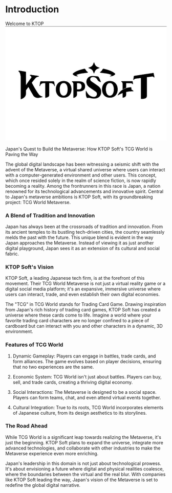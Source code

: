 # Introduction
Welcome to KTOP
<img src="https://github.com/KTOPSOFT/Introduction/blob/main/KTOPSOFT_logo_2D.JPG"  align="Money" />


Japan's Quest to Build the Metaverse: How KTOP Soft's TCG World is Paving the Way

The global digital landscape has been witnessing a seismic shift with the advent of the Metaverse, a virtual shared universe where users can interact with a computer-generated environment and other users. This concept, which once resided solely in the realm of science fiction, is now rapidly becoming a reality. Among the frontrunners in this race is Japan, a nation renowned for its technological advancements and innovative spirit. Central to Japan's metaverse ambitions is KTOP Soft, with its groundbreaking project: TCG World Metaverse.

### A Blend of Tradition and Innovation

Japan has always been at the crossroads of tradition and innovation. From its ancient temples to its bustling tech-driven cities, the country seamlessly melds the past with the future. This unique blend is evident in the way Japan approaches the Metaverse. Instead of viewing it as just another digital playground, Japan sees it as an extension of its cultural and social fabric. 

### KTOP Soft's Vision

KTOP Soft, a leading Japanese tech firm, is at the forefront of this movement. Their TCG World Metaverse is not just a virtual reality game or a digital social media platform; it's an expansive, immersive universe where users can interact, trade, and even establish their own digital economies.

The "TCG" in TCG World stands for Trading Card Game. Drawing inspiration from Japan's rich history of trading card games, KTOP Soft has created a universe where these cards come to life. Imagine a world where your favorite trading card characters are no longer confined to a piece of cardboard but can interact with you and other characters in a dynamic, 3D environment.

### Features of TCG World

1. Dynamic Gameplay: Players can engage in battles, trade cards, and form alliances. The game evolves based on player decisions, ensuring that no two experiences are the same.
 
2. Economic System: TCG World isn't just about battles. Players can buy, sell, and trade cards, creating a thriving digital economy.

3. Social Interactions: The Metaverse is designed to be a social space. Players can form teams, chat, and even attend virtual events together.

4. Cultural Integration: True to its roots, TCG World incorporates elements of Japanese culture, from its design aesthetics to its storylines.

### The Road Ahead

While TCG World is a significant leap towards realizing the Metaverse, it's just the beginning. KTOP Soft plans to expand the universe, integrate more advanced technologies, and collaborate with other industries to make the Metaverse experience even more enriching.

Japan's leadership in this domain is not just about technological prowess. It's about envisioning a future where digital and physical realities coalesce, where the boundaries between the virtual and the real blur. With companies like KTOP Soft leading the way, Japan's vision of the Metaverse is set to redefine the global digital narrative.
